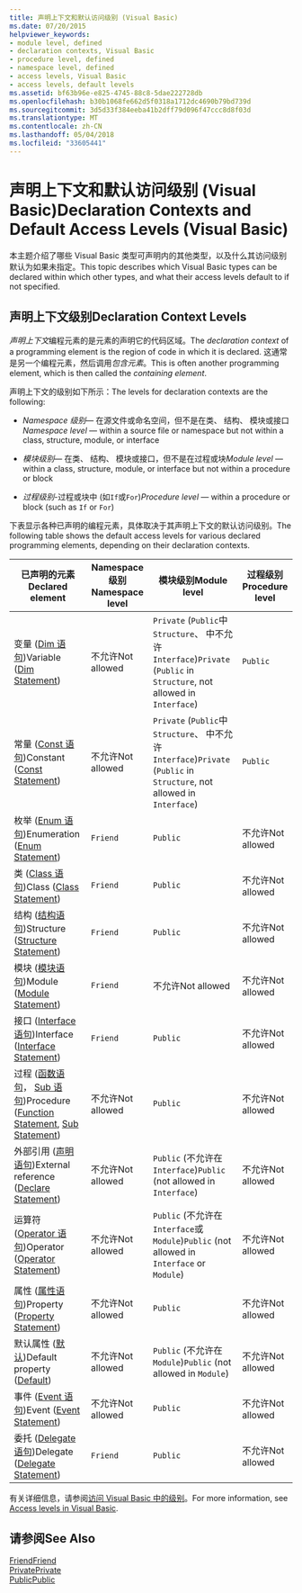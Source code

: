 ```yaml
---
title: 声明上下文和默认访问级别 (Visual Basic)
ms.date: 07/20/2015
helpviewer_keywords:
- module level, defined
- declaration contexts, Visual Basic
- procedure level, defined
- namespace level, defined
- access levels, Visual Basic
- access levels, default levels
ms.assetid: bf63b96e-e825-4745-88c8-5dae222728db
ms.openlocfilehash: b30b1068fe662d5f0318a1712dc4690b79bd739d
ms.sourcegitcommit: 3d5d33f384eeba41b2dff79d096f47ccc8d8f03d
ms.translationtype: MT
ms.contentlocale: zh-CN
ms.lasthandoff: 05/04/2018
ms.locfileid: "33605441"
---
```

# <a name="declaration-contexts-and-default-access-levels-visual-basic"></a><span data-ttu-id="b2b0f-102">声明上下文和默认访问级别 (Visual Basic)</span><span class="sxs-lookup"><span data-stu-id="b2b0f-102">Declaration Contexts and Default Access Levels (Visual Basic)</span></span>
<span data-ttu-id="b2b0f-103">本主题介绍了哪些 Visual Basic 类型可声明内的其他类型，以及什么其访问级别默认为如果未指定。</span><span class="sxs-lookup"><span data-stu-id="b2b0f-103">This topic describes which Visual Basic types can be declared within which other types, and what their access levels default to if not specified.</span></span>  
  
## <a name="declaration-context-levels"></a><span data-ttu-id="b2b0f-104">声明上下文级别</span><span class="sxs-lookup"><span data-stu-id="b2b0f-104">Declaration Context Levels</span></span>  
 <span data-ttu-id="b2b0f-105">*声明上下文*编程元素的是元素的声明它的代码区域。</span><span class="sxs-lookup"><span data-stu-id="b2b0f-105">The *declaration context* of a programming element is the region of code in which it is declared.</span></span> <span data-ttu-id="b2b0f-106">这通常是另一个编程元素，然后调用*包含元素*。</span><span class="sxs-lookup"><span data-stu-id="b2b0f-106">This is often another programming element, which is then called the *containing element*.</span></span>  
  
 <span data-ttu-id="b2b0f-107">声明上下文的级别如下所示：</span><span class="sxs-lookup"><span data-stu-id="b2b0f-107">The levels for declaration contexts are the following:</span></span>  
  
-   <span data-ttu-id="b2b0f-108">*Namespace 级别*— 在源文件或命名空间，但不是在类、 结构、 模块或接口</span><span class="sxs-lookup"><span data-stu-id="b2b0f-108">*Namespace level* — within a source file or namespace but not within a class, structure, module, or interface</span></span>  
  
-   <span data-ttu-id="b2b0f-109">*模块级别*— 在类、 结构、 模块或接口，但不是在过程或块</span><span class="sxs-lookup"><span data-stu-id="b2b0f-109">*Module level* — within a class, structure, module, or interface but not within a procedure or block</span></span>  
  
-   <span data-ttu-id="b2b0f-110">*过程级别*-过程或块中 (如`If`或`For`)</span><span class="sxs-lookup"><span data-stu-id="b2b0f-110">*Procedure level* — within a procedure or block (such as `If` or `For`)</span></span>  
  
 <span data-ttu-id="b2b0f-111">下表显示各种已声明的编程元素，具体取决于其声明上下文的默认访问级别。</span><span class="sxs-lookup"><span data-stu-id="b2b0f-111">The following table shows the default access levels for various declared programming elements, depending on their declaration contexts.</span></span>  
  
|<span data-ttu-id="b2b0f-112">已声明的元素</span><span class="sxs-lookup"><span data-stu-id="b2b0f-112">Declared element</span></span>|<span data-ttu-id="b2b0f-113">Namespace 级别</span><span class="sxs-lookup"><span data-stu-id="b2b0f-113">Namespace level</span></span>|<span data-ttu-id="b2b0f-114">模块级别</span><span class="sxs-lookup"><span data-stu-id="b2b0f-114">Module level</span></span>|<span data-ttu-id="b2b0f-115">过程级别</span><span class="sxs-lookup"><span data-stu-id="b2b0f-115">Procedure level</span></span>|  
|----------------------|---------------------|------------------|---------------------|  
|<span data-ttu-id="b2b0f-116">变量 ([Dim 语句](../../../visual-basic/language-reference/statements/dim-statement.md))</span><span class="sxs-lookup"><span data-stu-id="b2b0f-116">Variable ([Dim Statement](../../../visual-basic/language-reference/statements/dim-statement.md))</span></span>|<span data-ttu-id="b2b0f-117">不允许</span><span class="sxs-lookup"><span data-stu-id="b2b0f-117">Not allowed</span></span>|<span data-ttu-id="b2b0f-118">`Private` (`Public`中`Structure`、 中不允许`Interface`)</span><span class="sxs-lookup"><span data-stu-id="b2b0f-118">`Private` (`Public` in `Structure`, not allowed in `Interface`)</span></span>|`Public`|  
|<span data-ttu-id="b2b0f-119">常量 ([Const 语句](../../../visual-basic/language-reference/statements/const-statement.md))</span><span class="sxs-lookup"><span data-stu-id="b2b0f-119">Constant ([Const Statement](../../../visual-basic/language-reference/statements/const-statement.md))</span></span>|<span data-ttu-id="b2b0f-120">不允许</span><span class="sxs-lookup"><span data-stu-id="b2b0f-120">Not allowed</span></span>|<span data-ttu-id="b2b0f-121">`Private` (`Public`中`Structure`、 中不允许`Interface`)</span><span class="sxs-lookup"><span data-stu-id="b2b0f-121">`Private` (`Public` in `Structure`, not allowed in `Interface`)</span></span>|`Public`|  
|<span data-ttu-id="b2b0f-122">枚举 ([Enum 语句](../../../visual-basic/language-reference/statements/enum-statement.md))</span><span class="sxs-lookup"><span data-stu-id="b2b0f-122">Enumeration ([Enum Statement](../../../visual-basic/language-reference/statements/enum-statement.md))</span></span>|`Friend`|`Public`|<span data-ttu-id="b2b0f-123">不允许</span><span class="sxs-lookup"><span data-stu-id="b2b0f-123">Not allowed</span></span>|  
|<span data-ttu-id="b2b0f-124">类 ([Class 语句](../../../visual-basic/language-reference/statements/class-statement.md))</span><span class="sxs-lookup"><span data-stu-id="b2b0f-124">Class ([Class Statement](../../../visual-basic/language-reference/statements/class-statement.md))</span></span>|`Friend`|`Public`|<span data-ttu-id="b2b0f-125">不允许</span><span class="sxs-lookup"><span data-stu-id="b2b0f-125">Not allowed</span></span>|  
|<span data-ttu-id="b2b0f-126">结构 ([结构语句](../../../visual-basic/language-reference/statements/structure-statement.md))</span><span class="sxs-lookup"><span data-stu-id="b2b0f-126">Structure ([Structure Statement](../../../visual-basic/language-reference/statements/structure-statement.md))</span></span>|`Friend`|`Public`|<span data-ttu-id="b2b0f-127">不允许</span><span class="sxs-lookup"><span data-stu-id="b2b0f-127">Not allowed</span></span>|  
|<span data-ttu-id="b2b0f-128">模块 ([模块语句](../../../visual-basic/language-reference/statements/module-statement.md))</span><span class="sxs-lookup"><span data-stu-id="b2b0f-128">Module ([Module Statement](../../../visual-basic/language-reference/statements/module-statement.md))</span></span>|`Friend`|<span data-ttu-id="b2b0f-129">不允许</span><span class="sxs-lookup"><span data-stu-id="b2b0f-129">Not allowed</span></span>|<span data-ttu-id="b2b0f-130">不允许</span><span class="sxs-lookup"><span data-stu-id="b2b0f-130">Not allowed</span></span>|  
|<span data-ttu-id="b2b0f-131">接口 ([Interface 语句](../../../visual-basic/language-reference/statements/interface-statement.md))</span><span class="sxs-lookup"><span data-stu-id="b2b0f-131">Interface ([Interface Statement](../../../visual-basic/language-reference/statements/interface-statement.md))</span></span>|`Friend`|`Public`|<span data-ttu-id="b2b0f-132">不允许</span><span class="sxs-lookup"><span data-stu-id="b2b0f-132">Not allowed</span></span>|  
|<span data-ttu-id="b2b0f-133">过程 ([函数语句](../../../visual-basic/language-reference/statements/function-statement.md)， [Sub 语句](../../../visual-basic/language-reference/statements/sub-statement.md))</span><span class="sxs-lookup"><span data-stu-id="b2b0f-133">Procedure ([Function Statement](../../../visual-basic/language-reference/statements/function-statement.md), [Sub Statement](../../../visual-basic/language-reference/statements/sub-statement.md))</span></span>|<span data-ttu-id="b2b0f-134">不允许</span><span class="sxs-lookup"><span data-stu-id="b2b0f-134">Not allowed</span></span>|`Public`|<span data-ttu-id="b2b0f-135">不允许</span><span class="sxs-lookup"><span data-stu-id="b2b0f-135">Not allowed</span></span>|  
|<span data-ttu-id="b2b0f-136">外部引用 ([声明语句](../../../visual-basic/language-reference/statements/declare-statement.md))</span><span class="sxs-lookup"><span data-stu-id="b2b0f-136">External reference ([Declare Statement](../../../visual-basic/language-reference/statements/declare-statement.md))</span></span>|<span data-ttu-id="b2b0f-137">不允许</span><span class="sxs-lookup"><span data-stu-id="b2b0f-137">Not allowed</span></span>|<span data-ttu-id="b2b0f-138">`Public` (不允许在`Interface`)</span><span class="sxs-lookup"><span data-stu-id="b2b0f-138">`Public` (not allowed in `Interface`)</span></span>|<span data-ttu-id="b2b0f-139">不允许</span><span class="sxs-lookup"><span data-stu-id="b2b0f-139">Not allowed</span></span>|  
|<span data-ttu-id="b2b0f-140">运算符 ([Operator 语句](../../../visual-basic/language-reference/statements/operator-statement.md))</span><span class="sxs-lookup"><span data-stu-id="b2b0f-140">Operator ([Operator Statement](../../../visual-basic/language-reference/statements/operator-statement.md))</span></span>|<span data-ttu-id="b2b0f-141">不允许</span><span class="sxs-lookup"><span data-stu-id="b2b0f-141">Not allowed</span></span>|<span data-ttu-id="b2b0f-142">`Public` (不允许在`Interface`或`Module`)</span><span class="sxs-lookup"><span data-stu-id="b2b0f-142">`Public` (not allowed in `Interface` or `Module`)</span></span>|<span data-ttu-id="b2b0f-143">不允许</span><span class="sxs-lookup"><span data-stu-id="b2b0f-143">Not allowed</span></span>|  
|<span data-ttu-id="b2b0f-144">属性 ([属性语句](../../../visual-basic/language-reference/statements/property-statement.md))</span><span class="sxs-lookup"><span data-stu-id="b2b0f-144">Property ([Property Statement](../../../visual-basic/language-reference/statements/property-statement.md))</span></span>|<span data-ttu-id="b2b0f-145">不允许</span><span class="sxs-lookup"><span data-stu-id="b2b0f-145">Not allowed</span></span>|`Public`|<span data-ttu-id="b2b0f-146">不允许</span><span class="sxs-lookup"><span data-stu-id="b2b0f-146">Not allowed</span></span>|  
|<span data-ttu-id="b2b0f-147">默认属性 ([默认](../../../visual-basic/language-reference/modifiers/default.md))</span><span class="sxs-lookup"><span data-stu-id="b2b0f-147">Default property ([Default](../../../visual-basic/language-reference/modifiers/default.md))</span></span>|<span data-ttu-id="b2b0f-148">不允许</span><span class="sxs-lookup"><span data-stu-id="b2b0f-148">Not allowed</span></span>|<span data-ttu-id="b2b0f-149">`Public` (不允许在`Module`)</span><span class="sxs-lookup"><span data-stu-id="b2b0f-149">`Public` (not allowed in `Module`)</span></span>|<span data-ttu-id="b2b0f-150">不允许</span><span class="sxs-lookup"><span data-stu-id="b2b0f-150">Not allowed</span></span>|  
|<span data-ttu-id="b2b0f-151">事件 ([Event 语句](../../../visual-basic/language-reference/statements/event-statement.md))</span><span class="sxs-lookup"><span data-stu-id="b2b0f-151">Event ([Event Statement](../../../visual-basic/language-reference/statements/event-statement.md))</span></span>|<span data-ttu-id="b2b0f-152">不允许</span><span class="sxs-lookup"><span data-stu-id="b2b0f-152">Not allowed</span></span>|`Public`|<span data-ttu-id="b2b0f-153">不允许</span><span class="sxs-lookup"><span data-stu-id="b2b0f-153">Not allowed</span></span>|  
|<span data-ttu-id="b2b0f-154">委托 ([Delegate 语句](../../../visual-basic/language-reference/statements/delegate-statement.md))</span><span class="sxs-lookup"><span data-stu-id="b2b0f-154">Delegate ([Delegate Statement](../../../visual-basic/language-reference/statements/delegate-statement.md))</span></span>|`Friend`|`Public`|<span data-ttu-id="b2b0f-155">不允许</span><span class="sxs-lookup"><span data-stu-id="b2b0f-155">Not allowed</span></span>|  
  
 <span data-ttu-id="b2b0f-156">有关详细信息，请参阅[访问 Visual Basic 中的级别](../../../visual-basic/programming-guide/language-features/declared-elements/access-levels.md)。</span><span class="sxs-lookup"><span data-stu-id="b2b0f-156">For more information, see [Access levels in Visual Basic](../../../visual-basic/programming-guide/language-features/declared-elements/access-levels.md).</span></span>  
  
## <a name="see-also"></a><span data-ttu-id="b2b0f-157">请参阅</span><span class="sxs-lookup"><span data-stu-id="b2b0f-157">See Also</span></span>  
 [<span data-ttu-id="b2b0f-158">Friend</span><span class="sxs-lookup"><span data-stu-id="b2b0f-158">Friend</span></span>](../../../visual-basic/language-reference/modifiers/friend.md)  
 [<span data-ttu-id="b2b0f-159">Private</span><span class="sxs-lookup"><span data-stu-id="b2b0f-159">Private</span></span>](../../../visual-basic/language-reference/modifiers/private.md)  
 [<span data-ttu-id="b2b0f-160">Public</span><span class="sxs-lookup"><span data-stu-id="b2b0f-160">Public</span></span>](../../../visual-basic/language-reference/modifiers/public.md)
